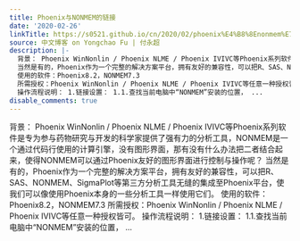 ```yaml
---
title: Phoenix与NONMEM的链接
date: '2020-02-26'
linkTitle: https://s0521.github.io/cn/2020/02/phoenix%E4%B8%8Enonmem%E7%9A%84%E9%93%BE%E6%8E%A5/
source: 中文博客 on Yongchao Fu | 付永超
description: |-
  背景： Phoenix WinNonlin / Phoenix NLME / Phoenix IVIVC等Phoenix系列软件是专为参与药物研究与开发的科学家提供了强有力的分析工具，NONMEM是一个通过代码行使用的计算引擎，没有图形界面，那有没有什么办法把二者结合起来，使得NONMEM可以通过Phoenix友好的图形界面进行控制与操作呢？
  当然是有的，Phoenix作为一个完整的解决方案平台，拥有友好的兼容性，可以把R、SAS、NONMEM、SigmaPlot等第三方分析工具无缝的集成至Phoenix平台，使我们可以像使用Phoenix本身的一些分析工具一样使用它们。
  使用的软件：Phoenix8.2，NONMEM7.3
  所需授权：Phoenix WinNonlin / Phoenix NLME / Phoenix IVIVC等任意一种授权皆可。
  操作流程说明： 1.链接设置： 1.1.查找当前电脑中“NONMEM”安装的位置， ...
disable_comments: true
---
```

背景： Phoenix WinNonlin / Phoenix NLME / Phoenix IVIVC等Phoenix系列软件是专为参与药物研究与开发的科学家提供了强有力的分析工具，NONMEM是一个通过代码行使用的计算引擎，没有图形界面，那有没有什么办法把二者结合起来，使得NONMEM可以通过Phoenix友好的图形界面进行控制与操作呢？
当然是有的，Phoenix作为一个完整的解决方案平台，拥有友好的兼容性，可以把R、SAS、NONMEM、SigmaPlot等第三方分析工具无缝的集成至Phoenix平台，使我们可以像使用Phoenix本身的一些分析工具一样使用它们。
使用的软件：Phoenix8.2，NONMEM7.3
所需授权：Phoenix WinNonlin / Phoenix NLME / Phoenix IVIVC等任意一种授权皆可。
操作流程说明： 1.链接设置： 1.1.查找当前电脑中“NONMEM”安装的位置， ...